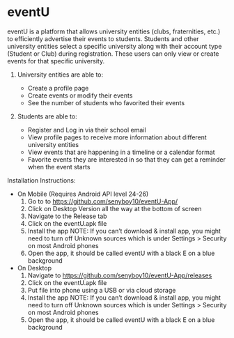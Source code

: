 # eventU

eventU is a platform that allows university entities (clubs, fraternities, etc.) to efficiently advertise their events to students.
Students and other university entities select a specific university along with their account type (Student or Club) during registration. These users can only view or create events for that specific university.

1) University entities are able to:
   * Create a profile page
   * Create events or modify their events
   * See the number of students who favorited their events
 
2) Students are able to: 
   * Register and Log in via their school email
   * View profile pages to receive more information about different university entities
   * View events that are happening in a timeline or a calendar format
   * Favorite events they are interested in so that they can get a reminder when the event starts
    
Installation Instructions: 
* On Mobile (Requires Android API level 24-26)
  1.  Go to to https://github.com/senyboy10/eventU-App/
  2.  Click on Desktop Version all the way at the bottom of screen
  3.  Navigate to the Release tab 
  4.  Click on the eventU.apk file
  5.  Install the app
      NOTE: If you can’t download & install app, you might need to turn off Unknown sources which is under Settings > Security on most  Android phones
  6.  Open the app, it should be called eventU with a black E on a blue background
* On Desktop
  1.  Navigate to https://github.com/senyboy10/eventU-App/releases
  2.  Click on the eventU.apk file
  3.  Put file into phone using a USB or via cloud storage
  4.  Install the app
      NOTE: If you can’t download & install app, you might need to turn off Unknown sources which is under Settings > Security on most Android phones
  5. Open the app, it should be called eventU with a black E on a blue background
